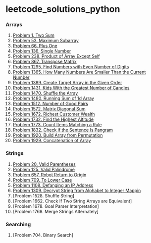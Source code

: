 # leetcode_solutions_python

### Arrays

1. [Problem 1. Two Sum](https://leetcode.com/problems/two-sum/solutions/3683749/python-code/)
2. [Problem 53. Maximum Subarray](https://leetcode.com/problems/maximum-subarray/solutions/3687362/python-code/)
3. [Problem 66. Plus One](https://leetcode.com/problems/plus-one/solutions/3679900/python-code/)
4. [Problem 136. Single Number](https://leetcode.com/problems/single-number/solutions/3679923/python-code/)
5. [Problem 238. Product of Array Except Self](https://leetcode.com/problems/product-of-array-except-self/solutions/3687371/python-code/)
6. [Problem 867. Transpose Matrix](https://leetcode.com/problems/transpose-matrix/solutions/3679951/python-code/)
7. [Problem 1295. Find Numbers with Even Number of Digits](https://leetcode.com/problems/find-numbers-with-even-number-of-digits/solutions/3683733/python-code/)
8. [Problem 1365. How Many Numbers Are Smaller Than the Current Number](https://leetcode.com/problems/how-many-numbers-are-smaller-than-the-current-number/solutions/3675363/python-code/)
9. [Problem 1389. Create Target Array in the Given Order](https://leetcode.com/problems/create-target-array-in-the-given-order/solutions/3679965/python-code/)
10. [Problem 1431. Kids With the Greatest Number of Candies](https://leetcode.com/problems/kids-with-the-greatest-number-of-candies/solutions/3675331/python-code/)
11. [Problem 1470. Shuffle the Array](https://leetcode.com/problems/shuffle-the-array/solutions/3675326/python-code/)
12. [Problem 1480. Running Sum of 1d Array](https://leetcode.com/problems/running-sum-of-1d-array/solutions/3673675/pyhton-code/)
13. [Problem 1512. Number of Good Pairs](https://leetcode.com/problems/number-of-good-pairs/solutions/3675338/python-code/)
14. [Problem 1572. Matrix Diagonal Sum](https://leetcode.com/problems/matrix-diagonal-sum/solutions/3683786/python-code/)
15. [Problem 1672. Richest Customer Wealth](https://leetcode.com/problems/richest-customer-wealth/solutions/3675316/python-code/)
16. [Problem 1732. Find the Highest Altitude](https://leetcode.com/problems/find-the-highest-altitude/solutions/3683801/python-code/)
17. [Problem 1773. Count Items Matching a Rule](https://leetcode.com/problems/count-items-matching-a-rule/solutions/3683818/python-code/)
18. [Problem 1832. Check if the Sentence Is Pangram](https://leetcode.com/problems/check-if-the-sentence-is-pangram/solutions/3687390/python-code/)
19. [Problem 1920. Build Array from Permutation](https://leetcode.com/problems/build-array-from-permutation/solutions/3673626/python-code/)
20. [Problem 1929. Concatenation of Array](https://leetcode.com/problems/concatenation-of-array/solutions/3673640/python-code-with-simple-addittion/)


### Strings

1. [Problem 20. Valid Parentheses](https://leetcode.com/problems/valid-parentheses/solutions/3691189/python-code/)
2. [Problem 125. Valid Palindrome](https://leetcode.com/problems/valid-palindrome/solutions/3687403/python-code/)
3. [Problem 657. Robot Return to Origin](https://leetcode.com/problems/robot-return-to-origin/solutions/3691194/python-code/)
4. [Problem 709. To Lower Case](https://leetcode.com/problems/to-lower-case/solutions/3691202/python-code/)
5. [Problem 1108. Defanging an IP Address](https://leetcode.com/problems/defanging-an-ip-address/solutions/3691215/python-code/)
6. [Problem 1309. Decrypt String from Alphabet to Integer Mappin](https://leetcode.com/problems/decrypt-string-from-alphabet-to-integer-mapping/solutions/3698692/python-code/)
7. [Problem 1528. Shuffle String]
8. [Problem 1662. Check If Two String Arrays are Equivalent]
9. [Problem 1678. Goal Parser Interpretation]
10. [Problem 1768. Merge Strings Alternately]


### Searching

1. [Problem 704. Binary Search]


